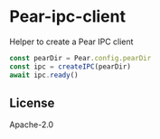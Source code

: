 # Pear-ipc-client

Helper to create a Pear IPC client

``` js
const pearDir = Pear.config.pearDir
const ipc = createIPC(pearDir)
await ipc.ready()
```

## License

Apache-2.0
